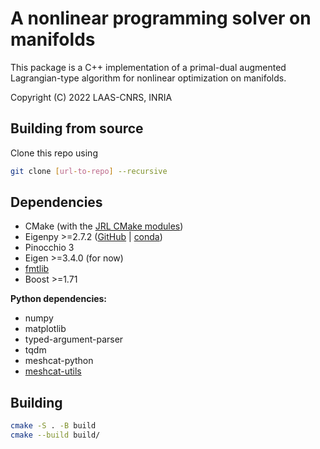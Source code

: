 # A nonlinear programming solver on manifolds

This package is a C++ implementation of a primal-dual augmented Lagrangian-type algorithm for nonlinear optimization on manifolds.

Copyright (C) 2022 LAAS-CNRS, INRIA

## Building from source

Clone this repo using

```bash
git clone [url-to-repo] --recursive
```

## Dependencies

* CMake (with the [JRL CMake modules](https://github.com/jrl-umi3218/jrl-cmakemodules))
* Eigenpy >=2.7.2 ([GitHub](https://github.com/stack-of-tasks/eigenpy) | [conda](https://anaconda.org/conda-forge/eigenpy))
* Pinocchio 3
* Eigen >=3.4.0 (for now)
* [fmtlib](https://github.com/fmtlib/fmt)
* Boost >=1.71

**Python dependencies:**

* numpy
* matplotlib
* typed-argument-parser
* tqdm
* meshcat-python
* [meshcat-utils](https://gitlab.inria.fr/wjallet/pin-meshcat-utils)

## Building

```bash
cmake -S . -B build
cmake --build build/
```
